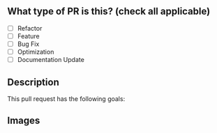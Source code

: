 ## What type of PR is this? (check all applicable)

- [ ] Refactor
- [ ] Feature
- [ ] Bug Fix
- [ ] Optimization
- [ ] Documentation Update

## Description

This pull request has the following goals:


## Images

<img width="" src=""/>


